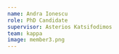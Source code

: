 ```yaml
---
name: Andra Ionescu
role: PhD Candidate
supervisor: Asterios Katsifodimos
team: kappa
image: member3.png
---
```

